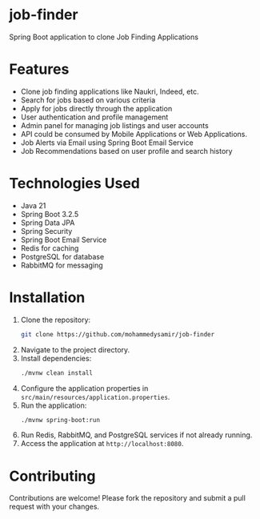 # job-finder
Spring Boot application to clone Job Finding Applications 

# Features
- Clone job finding applications like Naukri, Indeed, etc.
- Search for jobs based on various criteria
- Apply for jobs directly through the application
- User authentication and profile management
- Admin panel for managing job listings and user accounts
- API could be consumed by Mobile Applications or Web Applications.
- Job Alerts via Email using Spring Boot Email Service
- Job Recommendations based on user profile and search history

# Technologies Used
- Java 21
- Spring Boot 3.2.5
- Spring Data JPA
- Spring Security
- Spring Boot Email Service
- Redis for caching
- PostgreSQL for database
- RabbitMQ for messaging

# Installation
1. Clone the repository:
   ```bash
   git clone https://github.com/mohammedysamir/job-finder
   ```
2. Navigate to the project directory.
3. Install dependencies:
   ```bash
   ./mvnw clean install
   ```
4. Configure the application properties in `src/main/resources/application.properties`.
5. Run the application:
   ```bash
   ./mvnw spring-boot:run
   ```
6. Run Redis, RabbitMQ, and PostgreSQL services if not already running.
7. Access the application at `http://localhost:8080`.

# Contributing
Contributions are welcome! Please fork the repository and submit a pull request with your changes.
